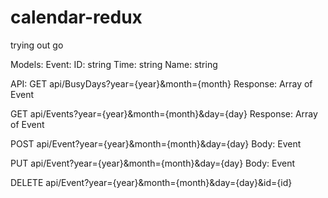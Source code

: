 # calendar-redux
trying out go

Models:
Event:
    ID: string
    Time: string
    Name: string

API:
GET api/BusyDays?year={year}&month={month}
Response: Array of Event

GET api/Events?year={year}&month={month}&day={day}
Response: Array of Event

POST api/Event?year={year}&month={month}&day={day}
Body: Event

PUT api/Event?year={year}&month={month}&day={day}
Body: Event

DELETE api/Event?year={year}&month={month}&day={day}&id={id}